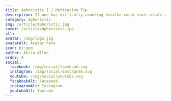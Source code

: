 ```yaml
---
title: Aphoristic I | Meditation Tip
description: If one has difficulty counting breathe count each inhale and exhale
category: Aphoristic
img: /article/Aphoristic.jpg
cover: /article/Aphoristic.jpg
alt: 
avatar: /img/logo.jpg
avatarAlt: Avatar here
icon: bi:gem
author: Akira Allen
order: 8
social:
  facebook: /img/social/facebook.svg
  instagram: /img/social/instagram.svg
  youtube: /img/social/youtube.svg
  facebookAlt: Facebook
  instagramAlt: Instagram
  youtubeAlt: Youtube
---
```

